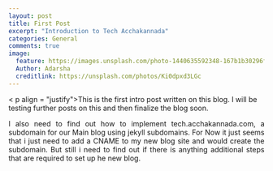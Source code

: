 ```yaml
---
layout: post
title: First Post
excerpt: "Introduction to Tech Acchakannada"
categories: General
comments: true
image:
  feature: https://images.unsplash.com/photo-1440635592348-167b1b30296f?crop=entropy&dpr=2&fit=crop&fm=jpg&h=475&ixjsv=2.1.0&ixlib=rb-0.3.5&q=50&w=1250
  Author: Adarsha
  creditlink: https://unsplash.com/photos/Ki0dpxd3LGc
---
```


< p align = "justify">This is the first intro post written on this blog. I will be testing further posts on this and then finalize the blog soon.</p>
<p align = "justify"> I also need to find out how to implement tech.acchakannada.com, a subdomain for our Main blog using jekyll subdomains. For Now it just seems that i just need to add a CNAME to my new blog site and would create the subdomain. But still i need to find out if there is anything additional steps that are required to set up he new blog. <p>
